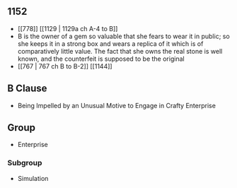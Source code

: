 ## 1152
- [[778]] [[1129 | 1129a ch A-4 to B]] 
- B is the owner of a gem so valuable that she fears to wear it in public; so she keeps it in a strong box and wears a replica of it which is of comparatively little value. The fact that she owns the real stone is well known, and the counterfeit is supposed to be the original
- [[767 | 767 ch B to B-2]] [[1144]] 

## B Clause
- Being Impelled by an Unusual Motive to Engage in Crafty Enterprise

## Group
- Enterprise

### Subgroup
- Simulation

